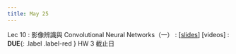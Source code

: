 ```yaml
---
title: May 25
---
```


Lec 10
: 影像辨識與 Convolutional Neural Networks（一）
  : [[slides](https://docs.google.com/presentation/d/11G1mGs4Z7-TqZJfgj5KXnclTgopP3MpE4jpwzwASV1o/edit?usp=sharing)] [videos]
: **DUE**{: .label .label-red } HW 3 截止日

